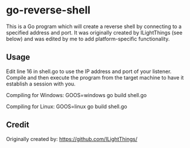 # go-reverse-shell
This is a Go program which will create a reverse shell by connecting to a specified address and port. It was originally created by ILightThings (see below) and was edited by me to add platform-specific functionality.

## Usage
Edit line 16 in shell.go to use the IP address and port of your listener. Compile and then execute the program from the target machine to have it establish a session with you.

Compiling for Windows: GOOS=windows go build shell.go

Compiling for Linux: GOOS=linux go build shell.go

## Credit
Originally created by:
https://github.com/ILightThings/
